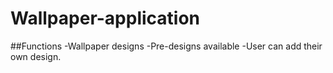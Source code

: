 # Wallpaper-application

##Functions
-Wallpaper designs
-Pre-designs available
-User can add their own design.
